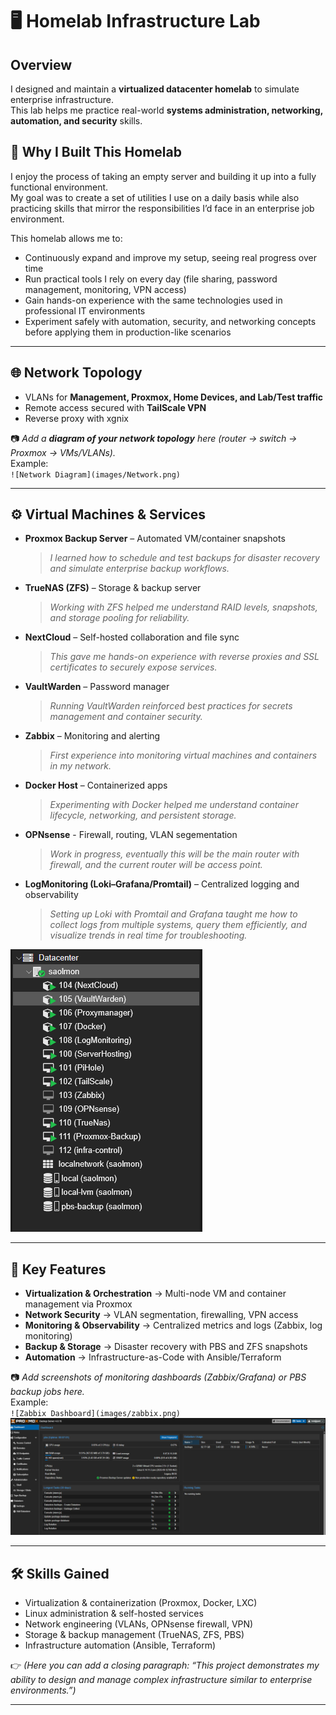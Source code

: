 # 🖥️ Homelab Infrastructure Lab

## Overview
I designed and maintain a **virtualized datacenter homelab** to simulate enterprise infrastructure.  
This lab helps me practice real-world **systems administration, networking, automation, and security** skills.

## 🎯 Why I Built This Homelab

I enjoy the process of taking an empty server and building it up into a fully functional environment.  
My goal was to create a set of utilities I use on a daily basis while also practicing skills that mirror the responsibilities I’d face in an enterprise job environment.  

This homelab allows me to:
- Continuously expand and improve my setup, seeing real progress over time  
- Run practical tools I rely on every day (file sharing, password management, monitoring, VPN access)  
- Gain hands-on experience with the same technologies used in professional IT environments  
- Experiment safely with automation, security, and networking concepts before applying them in production-like scenarios  

---

## 🌐 Network Topology

- VLANs for **Management, Proxmox, Home Devices, and Lab/Test traffic**  
- Remote access secured with **TailScale VPN**
- Reverse proxy with xgnix

📷 *Add a **diagram of your network topology** here (router → switch → Proxmox → VMs/VLANs).*  
Example:  
`![Network Diagram](images/Network.png)`

---
## ⚙️ Virtual Machines & Services

- **Proxmox Backup Server** – Automated VM/container snapshots  
  > *I learned how to schedule and test backups for disaster recovery and simulate enterprise backup workflows.*  

- **TrueNAS (ZFS)** – Storage & backup server  
  > *Working with ZFS helped me understand RAID levels, snapshots, and storage pooling for reliability.*  

- **NextCloud** – Self-hosted collaboration and file sync  
  > *This gave me hands-on experience with reverse proxies and SSL certificates to securely expose services.*  

- **VaultWarden** – Password manager  
  > *Running VaultWarden reinforced best practices for secrets management and container security.*  

- **Zabbix** – Monitoring and alerting  
  > *First experience into monitoring virtual machines and containers in my network.*  

- **Docker Host** – Containerized apps  
  > *Experimenting with Docker helped me understand container lifecycle, networking, and persistent storage.*

- **OPNsense** - Firewall, routing, VLAN segementation
  > *Work in progress, eventually this will be the main router with firewall, and the current router will be access point.*

- **LogMonitoring (Loki–Grafana/Promtail)** – Centralized logging and observability  
  > *Setting up Loki with Promtail and Grafana taught me how to collect logs from multiple systems, query them efficiently, and visualize trends in real time for troubleshooting.*  

 
![Proxmox VM Overview](images/Server_Overview.png)

---

## 🔑 Key Features
- **Virtualization & Orchestration** → Multi-node VM and container management via Proxmox  
- **Network Security** → VLAN segmentation, firewalling, VPN access  
- **Monitoring & Observability** → Centralized metrics and logs (Zabbix, log monitoring)  
- **Backup & Storage** → Disaster recovery with PBS and ZFS snapshots  
- **Automation** → Infrastructure-as-Code with Ansible/Terraform

📷 *Add screenshots of monitoring dashboards (Zabbix/Grafana) or PBS backup jobs here.*  
Example:  
`![Zabbix Dashboard](images/zabbix.png)`  
![Proxmox Backup Server](images/PBS_Webinterface.png)

---

## 🛠️ Skills Gained
- Virtualization & containerization (Proxmox, Docker, LXC)  
- Linux administration & self-hosted services  
- Network engineering (VLANs, OPNsense firewall, VPN)  
- Storage & backup management (TrueNAS, ZFS, PBS)  
- Infrastructure automation (Ansible, Terraform)

👉 *(Here you can add a closing paragraph: “This project demonstrates my ability to design and manage complex infrastructure similar to enterprise environments.”)*

---
